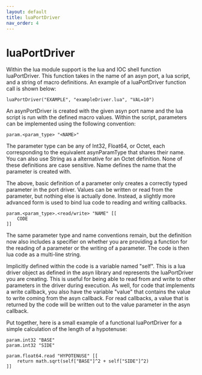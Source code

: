 ```yaml
---
layout: default
title: luaPortDriver
nav_order: 4
---
```



# luaPortDriver

Within the lua module support is the lua and IOC shell function luaPortDriver.
This function takes in the name of an asyn port, a lua script, and a string of
macro definitions. An example of a luaPortDriver function call is shown below:

```
luaPortDriver("EXAMPLE", "exampleDriver.lua", "VAL=10")
```

An asynPortDriver is created with the given asyn port name and the lua script
is run with the defined macro values. Within the script, parameters can be
implemented using the following convention:


```
param.<param_type> "<NAME>"
```

The parameter type can be any of Int32, Float64, or Octet, each corresponding
to the equivalent asynParamType that shares their name. You can also use
String as a alternative for an Octet definition. None of these definitions
are case sensitive. Name defines the name that the parameter is created with.

The above, basic definition of a parameter only creates a correctly typed
parameter in the port driver. Values can be written or read from the parameter,
but nothing else is actually done. Instead, a slightly more advanced form is
used to bind lua code to reading and writing callbacks.


```
param.<param_type>.<read/write> "NAME" [[ 
    CODE 
]]
```

The same parameter type and name conventions remain, but the definition now
also includes a specifier on whether you are providing a function for the 
reading of a parameter or the writing of a parameter. The code is then lua
code as a multi-line string. 

Implicitly defined within the code is a variable named "self". This is a
lua driver object as defined in the asyn library and represents the luaPortDriver
you are creating. This is useful for being able to read from and write to
other parameters in the driver during execution. As well, for code that 
implements a write callback, you also have the variable "value" that contains
the value to write coming from the asyn callback. For read callbacks, a value 
that is returned by the code will be written out to the value parameter in the 
asyn callback.

Put together, here is a small example of a functional luaPortDriver for a simple
calculation of the length of a hypotenuse:


```
param.int32 "BASE"
param.int32 "SIDE"

param.float64.read "HYPOTENUSE" [[
    return math.sqrt(self["BASE"]^2 + self["SIDE"]^2)
]]
```


















